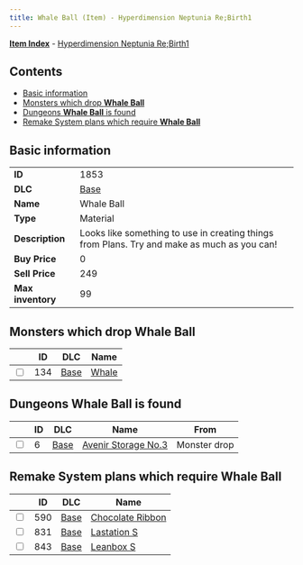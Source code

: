 ```yaml
---
title: Whale Ball (Item) - Hyperdimension Neptunia Re;Birth1
---
```


[**Item Index**](/neptunia/rb1/item/index.html) - [Hyperdimension Neptunia Re;Birth1](/neptunia/rb1)

## Contents

- [Basic information](#basic-information)
- [Monsters which drop **Whale Ball**](#monsters-which-drop-whale-ball)
- [Dungeons **Whale Ball** is found](#dungeons-whale-ball-is-found)
- [Remake System plans which require **Whale Ball**](#remake-system-plans-which-require-whale-ball)

## Basic information

|   |   |
| -- | -- |
| **ID** | 1853 |
| **DLC** | [Base](/neptunia/rb1/dlc/1-base.html) |
| **Name** | Whale Ball |
| **Type** | Material |
| **Description** | Looks like something to use in creating things from Plans. Try and make as much as you can! |
| **Buy Price** | 0 |
| **Sell Price** | 249 |
| **Max inventory** | 99 |


## Monsters which drop **Whale Ball**

|    | ID | DLC | Name |
| -- | -- | --- | ---- |
| <input type="checkbox" id="rb1-monster-1-134" class="trackbox" /> | 134 | [Base](/neptunia/rb1/dlc/1-base.html) | [Whale](/neptunia/rb1/monster/1-134-whale.html) |


## Dungeons **Whale Ball** is found

|    | ID | DLC | Name | From |
| -- | -- | --- | ---- | ---- |
| <input type="checkbox" id="rb1-dungeon-1-6" class="trackbox" /> | 6 | [Base](/neptunia/rb1/dlc/1-base.html) | [Avenir Storage No.3](/neptunia/rb1/dungeon/1-6-avenir-storage-no-3.html) | Monster drop |


## Remake System plans which require **Whale Ball**

|    | ID | DLC | Name |
| -- | -- | --- | ---- |
| <input type="checkbox" id="rb1-quest-1-590" class="trackbox" /> | 590 | [Base](/neptunia/rb1/dlc/1-base.html) | [Chocolate Ribbon](/neptunia/rb1/quest/1-590-chocolate-ribbon.html) |
| <input type="checkbox" id="rb1-quest-1-831" class="trackbox" /> | 831 | [Base](/neptunia/rb1/dlc/1-base.html) | [Lastation S](/neptunia/rb1/quest/1-831-lastation-s.html) |
| <input type="checkbox" id="rb1-quest-1-843" class="trackbox" /> | 843 | [Base](/neptunia/rb1/dlc/1-base.html) | [Leanbox S](/neptunia/rb1/quest/1-843-leanbox-s.html) |
